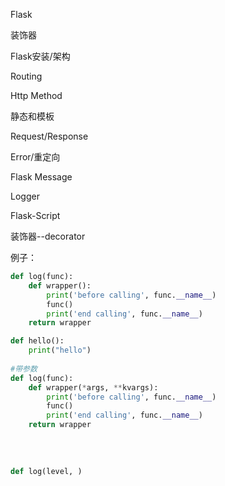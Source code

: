 Flask 

装饰器

Flask安装/架构

Routing

Http Method

静态和模板

Request/Response

Error/重定向

Flask Message

Logger

Flask-Script





装饰器--decorator

例子：

```python
def log(func):
    def wrapper():
        print('before calling', func.__name__)
        func()
        print('end calling', func.__name__)
    return wrapper

def hello():
    print("hello")
    
#带参数
def log(func):
    def wrapper(*args, **kvargs):
        print('before calling', func.__name__)
        func()
        print('end calling', func.__name__)
    return wrapper
    
    
    
    
def log(level, )
    
    
```











